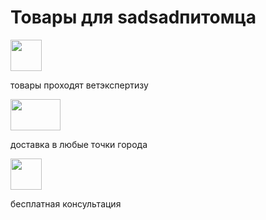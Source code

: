 <html>
    <body>
        <main>
            <h1>Товары для sadsadпитомца</h1>
                <section class="principles">
                    <article class="principle">
                    <img src="/uploads/2021/02/chemistry-2389151_640_0_1612518875.png" width="50px" height="50px"/>
                    <p>товары проходят ветэкспертизу</p>
                    </article>
                    <article class="principle">
                    <img src="/uploads/2021/02/truck-1918551_640_0_1612518875.png" width="80px" height="50px"/>
                    <p>доставка в любые точки города</p>
                    </article>
                    <article class="principle">
                    <img src="/uploads/2021/02/icons-1831923_640_0_1612518875.png" width="50px" height="50px"/>
                    <p>бесплатная консультация</p>
                    </article>
                </section>
        </main>
    </body>
</html>
